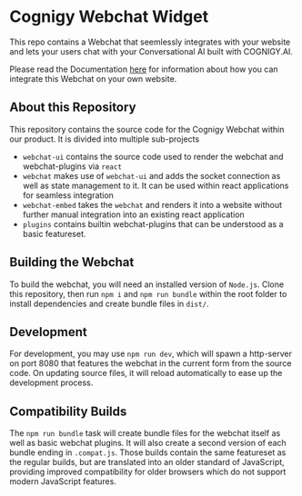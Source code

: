 # Cognigy Webchat Widget

This repo contains a Webchat that seemlessly integrates with your website and lets your users chat with your Conversational AI built with COGNIGY.AI.

Please read the Documentation [here](https://docs.cognigy.com/docs/embedding-the-cognigy-webcat) for information about how you can integrate this Webchat on your own website.

## About this Repository
This repository contains the source code for the Cognigy Webchat within our product.
It is divided into multiple sub-projects
- `webchat-ui` contains the source code used to render the webchat and webchat-plugins via `react`
- `webchat` makes use of `webchat-ui` and adds the socket connection as well as state management to it. It can be used within react applications for seamless integration
- `webchat-embed` takes the `webchat` and renders it into a website without further manual integration into an existing react application
- `plugins` contains builtin webchat-plugins that can be understood as a basic featureset.

## Building the Webchat
To build the webchat, you will need an installed version of `Node.js`.
Clone this repository, then run `npm i` and `npm run bundle` within the root folder to install dependencies and create bundle files in `dist/`.

## Development
For development, you may use `npm run dev`, which will spawn a http-server on port 8080 that features the webchat in the current form from the source code. On updating source files, it will reload automatically to ease up the development process.

## Compatibility Builds
The `npm run bundle` task will create bundle files for the webchat itself as well as basic webchat plugins.
It will also create a second version of each bundle ending in `.compat.js`.
Those builds contain the same featureset as the regular builds, but are translated into an older standard of JavaScript, providing improved compatibility for older browsers which do not support modern JavaScript features.
